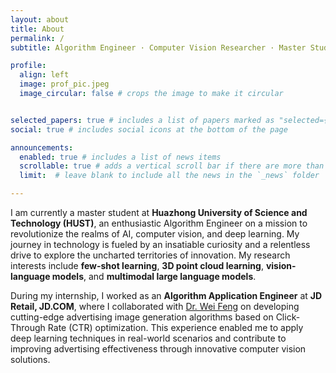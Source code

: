 ```yaml
---
layout: about
title: About
permalink: /
subtitle: Algorithm Engineer · Computer Vision Researcher · Master Student at HUST

profile:
  align: left
  image: prof_pic.jpeg
  image_circular: false # crops the image to make it circular


selected_papers: true # includes a list of papers marked as "selected={true}"
social: true # includes social icons at the bottom of the page

announcements:
  enabled: true # includes a list of news items
  scrollable: true # adds a vertical scroll bar if there are more than 3 news items
  limit:  # leave blank to include all the news in the `_news` folder

---
```


I am currently a master student at **Huazhong University of Science and Technology (HUST)**, an enthusiastic Algorithm Engineer on a mission to revolutionize the realms of AI, computer vision, and deep learning. My journey in technology is fueled by an insatiable curiosity and a relentless drive to explore the uncharted territories of innovation. My research interests include **few-shot learning**, **3D point cloud learning**, **vision-language models**, and **multimodal large language models**.

During my internship, I worked as an **Algorithm Application Engineer** at **JD Retail, JD.COM**, where I collaborated with [Dr. Wei Feng](https://scholar.google.com.hk/citations?user=FvIAct4AAAAJ&hl=zh-CN&oi=sra) on developing cutting-edge advertising image generation algorithms based on Click-Through Rate (CTR) optimization. This experience enabled me to apply deep learning techniques in real-world scenarios and contribute to improving advertising effectiveness through innovative computer vision solutions.

